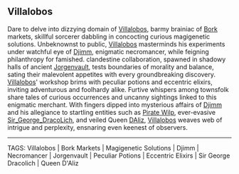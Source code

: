 ## Villalobos

Dare to delve into dizzying domain of [Villalobos](.md), barmy brainiac of [Bork](../Places/Bork.md) markets, skillful sorcerer dabbling in concocting curious magigenetic solutions. Unbeknownst to public, [Villalobos](.md) masterminds his experiments under watchful eye of [Djimm](Djimm.md), enigmatic necromancer, while feigning philanthropy for famished. clandestine collaboration, spawned in shadowy halls of ancient [Jorgenvault](../Places/Jorgenvault.md), tests boundaries of morality and balance, sating their malevolent appetites with every groundbreaking discovery. [Villalobos](.md)' workshop brims with peculiar potions and eccentric elixirs, inviting adventurous and foolhardy alike. Furtive whispers among townsfolk share tales of curious occurrences and uncanny sightings linked to this enigmatic merchant. With fingers dipped into mysterious affairs of [Djimm](Djimm.md) and his allegiance to startling entities such as [Pirate Wilp](Pirate_Wilp.md), ever-evasive [Sir_George_DracoLich](Sir_George_DracoLich.md), and veiled Queen [DAliz](DAliz.md), [Villalobos](.md) weaves web of intrigue and perplexity, ensnaring even keenest of observers.

---
TAGS: Villalobos | Bork Markets | Magigenetic Solutions | Djimm | Necromancer | Jorgenvault | Peculiar Potions | Eccentric Elixirs | Sir George Dracolich | Queen D'Aliz

